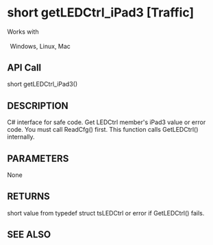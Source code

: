 # short getLEDCtrl_iPad3 [Traffic]

Works with <p class="s1" style="padding-top: 2pt;padding-left: 5pt;text-indent: 0pt;text-align: left;"><a name="bookmark279">&zwnj;</a>Windows, Linux, Mac</p>

## API Call
short getLEDCtrl_iPad3()
## DESCRIPTION
C# interface for safe code. Get LEDCtrl member&#39;s iPad3 value or error code. You must call ReadCfg() first. This function calls GetLEDCtrl() internally.

## PARAMETERS
None

## RETURNS
short value from typedef struct tsLEDCtrl or error if GetLEDCtrl() fails.

## SEE ALSO

